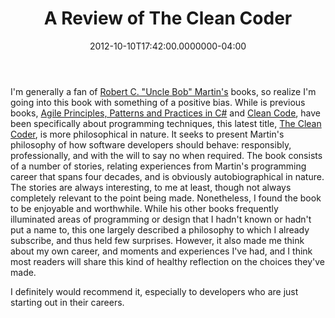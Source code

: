 ﻿---
title: A Review of The Clean Coder
date: "2012-10-10T17:42:00.0000000-04:00"
description: I'm generally a fan of Robert C. " Uncle Bob" Martin's books, so
featuredImage: /img/clean.jpg
---

[](http://amzn.to/W7wfLR)I'm generally a fan of [Robert C. "Uncle Bob" Martin's](http://www.objectmentor.com/omTeam/martin_r.html) books, so realize I'm going into this book with something of a positive bias. While is previous books, [Agile Principles, Patterns and Practices in C#](http://amzn.to/RiNdCs) and [Clean Code](http://amzn.to/KaAnba), have been specifically about programming techniques, this latest title, [The Clean Coder](http://amzn.to/W7wfLR), is more philosophical in nature. It seeks to present Martin's philosophy of how software developers should behave: responsibly, professionally, and with the will to say no when required. The book consists of a number of stories, relating experiences from Martin's programming career that spans four decades, and is obviously autobiographical in nature. The stories are always interesting, to me at least, though not always completely relevant to the point being made. Nonetheless, I found the book to be enjoyable and worthwhile. While his other books frequently illuminated areas of programming or design that I hadn't known or hadn't put a name to, this one largely described a philosophy to which I already subscribe, and thus held few surprises. However, it also made me think about my own career, and moments and experiences I've had, and I think most readers will share this kind of healthy reflection on the choices they've made.

I definitely would recommend it, especially to developers who are just starting out in their careers.

